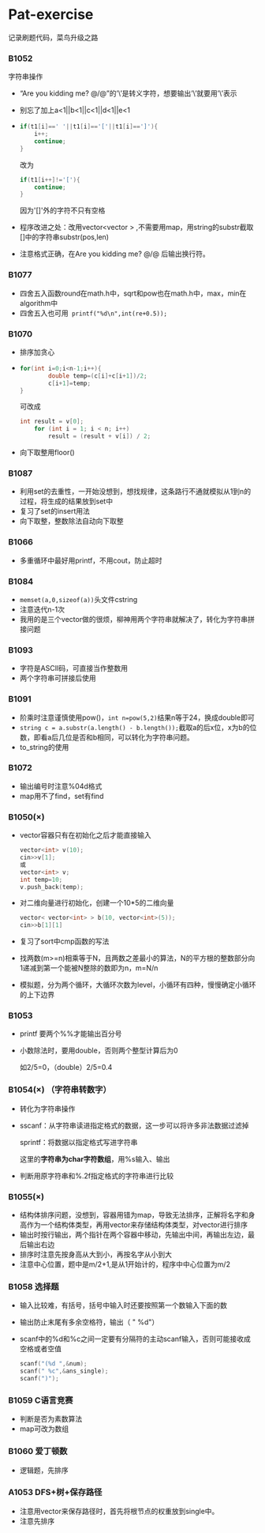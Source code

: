 # Pat-exercise
记录刷题代码，菜鸟升级之路
### B1052

字符串操作

* “Are you kidding me? @\/@”的’\’是转义字符，想要输出’\’就要用’\\’表示

* 别忘了加上a<1||b<1||c<1||d<1||e<1

* ```c++
  if(t1[i]==' '||t1[i]=='['||t1[i]==']'){
      i++;
      continue;
  }
  ```
  
  改为
  
  ```c++
  if(t1[i++]!='['){
      continue;
  }
  ```
  
  因为'[]'外的字符不只有空格
  
* 程序改进之处：改用vector<vector <string> > ,不需要用map，用string的substr截取[]中的字符串substr(pos,len)

* 注意格式正确，在Are you kidding me? @\/@ 后输出换行符。

### B1077

* 四舍五入函数round在math.h中，sqrt和pow也在math.h中，max，min在algorithm中
* 四舍五入也可用` printf("%d\n",int(re+0.5));`

### B1070

* 排序加贪心

* ```c++
  for(int i=0;i<n-1;i++){
          double temp=(c[i]+c[i+1])/2;
          c[i+1]=temp;
  }
  ```

  可改成

  ```c++
  int result = v[0];
      for (int i = 1; i < n; i++)
          result = (result + v[i]) / 2;
  ```

* 向下取整用floor()

### B1087

* 利用set的去重性，一开始没想到，想找规律，这条路行不通就模拟从1到n的过程，将生成的结果放到set中
* 复习了set的insert用法
* 向下取整，整数除法自动向下取整

### B1066

* 多重循环中最好用printf，不用cout，防止超时

### B1084

* `memset(a,0,sizeof(a))`头文件cstring
* 注意迭代n-1次
* 我用的是三个vector做的很烦，柳神用两个字符串就解决了，转化为字符串拼接问题

### B1093

* 字符是ASCII码，可直接当作整数用
* 两个字符串可拼接后使用

### B1091

* 阶乘时注意谨慎使用pow()，`int n=pow(5,2)`结果n等于24，换成double即可
* `string c = a.substr(a.length() - b.length());`截取a的后x位，x为b的位数，即看a后几位是否和b相同，可以转化为字符串问题。
* to_string的使用

### B1072

* 输出编号时注意%04d格式
* map用不了find，set有find

### B1050(×)

* vector容器只有在初始化之后才能直接输入

  ```c++
  vector<int> v(10);
  cin>>v[1];
  或
  vector<int> v;
  int temp=10;
  v.push_back(temp);
  ```

* 对二维向量进行初始化，创建一个10*5的二维向量

  ```c++
  vector< vector<int> > b(10, vector<int>(5));
  cin>>b[1][1]
  ```

* 复习了sort中cmp函数的写法

* 找两数(m>=n)相乘等于N，且两数之差最小的算法，N的平方根的整数部分向1递减到第一个能被N整除的数即为n，m=N/n

* 模拟题，分为两个循环，大循环次数为level，小循环有四种，慢慢确定小循环的上下边界

### B1053

* printf 要两个%%才能输出百分号

* 小数除法时，要用double，否则两个整型计算后为0

  如2/5=0，（double）2/5=0.4

### B1054(×) （字符串转数字）

* 转化为字符串操作

* sscanf：从字符串读进指定格式的数据，这一步可以将许多非法数据过滤掉

  sprintf：将数据以指定格式写进字符串

  这里的**字符串为char字符数组**，用%s输入、输出

* 判断用原字符串和%.2f指定格式的字符串进行比较

### B1055(×)

* 结构体排序问题，没想到，容器用错为map，导致无法排序，正解将名字和身高作为一个结构体类型，再用vector来存储结构体类型，对vector进行排序
* 输出时按行输出，两个指针在两个容器中移动，先输出中间，再输出左边，最后输出右边
* 排序时注意先按身高从大到小，再按名字从小到大
* 注意中心位置，题中是m/2+1,是从1开始计的，程序中中心位置为m/2

### B1058 选择题

* 输入比较难，有括号，括号中输入时还要按照第一个数输入下面的数

* 输出防止末尾有多余空格符，输出（ "  %d"）

* scanf中的%d和%c之间一定要有分隔符的主动scanf输入，否则可能接收成空格或者空值

  ```c++
  scanf("(%d ",&num);
  scanf(" %c",&ans_single);
  scanf(")");
  ```

### B1059 C语言竞赛

* 判断是否为素数算法
* map可改为数组

### B1060 爱丁顿数

* 逻辑题，先排序

### A1053 DFS+树+保存路径

* 注意用vector来保存路径时，首先将根节点的权重放到single中。
* 注意先排序